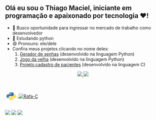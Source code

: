 ## Olá eu sou o Thiago Maciel, iniciante em programação e apaixonado por tecnologia ❤️!


- 🔭 Busco oportunidade para ingressar no mercado de trabalho como desenvolvedor
- 🌱 Estudando python
- 😄 Pronouns: ele/dele
- Confira meus projetos clicando no nome deles:
  1. [Gerador de senhas](https://github.com/thiago19maciel/Gerador-de-senhas-fortes) (desenvolvido na linguagem Python)
  2. [Jogo da velha](https://github.com/thiago19maciel/Gerador-de-senhas-fortes) (desenvolvido na linguagem Python)
  3. [Projeto cadastro de pacientes](https://github.com/thiago19maciel/Projeto-cadastro-pacientes) (desenvolvido na linguagem C)

<div align="center">
  <a href="https://github.com/thiago19maciel">
  <img height="170em" src="https://github-readme-stats.vercel.app/api?username=thiago19maciel&show_icons=true&theme=dracula&include_all_commits=true&count_private=true"/>
  <img height="170em" src="https://github-readme-stats.vercel.app/api/top-langs/?username=thiago19maciel&layout=compact&langs_count=8&theme=dracula"/>
</div>
  
 ##
  
<div style="display: inline_block"><br>
  <img align="center" alt="Rafa-Python" height="30" width="40" src="https://raw.githubusercontent.com/devicons/devicon/master/icons/python/python-original.svg">
  <img align="center" alt="Rafa-C" height="30" width="40" src="https://cdn.jsdelivr.net/gh/devicons/devicon/icons/c/c-original.svg" />

  
</div>
 
 ##
  
<div>
  <a href="https://instagram.com/thiagoeid" target="_blank"><img src="https://img.shields.io/badge/-Instagram-%23E4405F?style=for-the-badge&logo=instagram&logoColor=white" target="_blank"></a> 
  <a href = "mailto:fonterrada15@gmail.com"><img src="https://img.shields.io/badge/-Gmail-%23333?style=for-the-badge&logo=gmail&logoColor=white" target="_blank"></a>
  <a href="https://www.linkedin.com/in/thiago19maciel" target="_blank"><img src="https://img.shields.io/badge/-LinkedIn-%230077B5?style=for-the-badge&logo=linkedin&logoColor=white" target="_blank"></a>   
</div>
